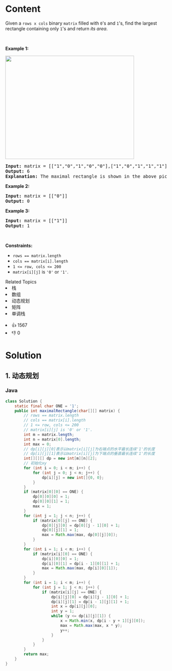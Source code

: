 # Content
<p>Given a <code>rows x cols</code>&nbsp;binary <code>matrix</code> filled with <code>0</code>'s and <code>1</code>'s, find the largest rectangle containing only <code>1</code>'s and return <em>its area</em>.</p>

<p>&nbsp;</p>
<p><strong class="example">Example 1:</strong></p>
<img alt="" src="https://assets.leetcode.com/uploads/2020/09/14/maximal.jpg" style="width: 402px; height: 322px;" />
<pre>
<strong>Input:</strong> matrix = [["1","0","1","0","0"],["1","0","1","1","1"],["1","1","1","1","1"],["1","0","0","1","0"]]
<strong>Output:</strong> 6
<strong>Explanation:</strong> The maximal rectangle is shown in the above picture.
</pre>

<p><strong class="example">Example 2:</strong></p>

<pre>
<strong>Input:</strong> matrix = [["0"]]
<strong>Output:</strong> 0
</pre>

<p><strong class="example">Example 3:</strong></p>

<pre>
<strong>Input:</strong> matrix = [["1"]]
<strong>Output:</strong> 1
</pre>

<p>&nbsp;</p>
<p><strong>Constraints:</strong></p>

<ul>
 <li><code>rows == matrix.length</code></li>
 <li><code>cols == matrix[i].length</code></li>
 <li><code>1 &lt;= row, cols &lt;= 200</code></li>
 <li><code>matrix[i][j]</code> is <code>'0'</code> or <code>'1'</code>.</li>
</ul>

<div><div>Related Topics</div><div><li>栈</li><li>数组</li><li>动态规划</li><li>矩阵</li><li>单调栈</li></div></div><br><div><li>👍 1567</li><li>👎 0</li></div>

# Solution
## 1. 动态规划
### Java
```java
class Solution {
    static final char ONE = '1';
    public int maximalRectangle(char[][] matrix) {
        // rows == matrix.length
        // cols == matrix[i].length
        // 1 <= row, cols <= 200
        // matrix[i][j] is '0' or '1'.
        int m = matrix.length;
        int n = matrix[0].length;
        int max = 0;
        // dp[i][j][0]表示以matrix[i][j]为右端点的水平最长连续'1'的长度
        // dp[i][j][1]表示以matrix[i][j]为下端点的垂直最长连续'1'的长度
        int[][][] dp = new int[m][n][2];
        // 初始化xy
        for (int i = 0; i < m; i++) {
            for (int j = 0; j < n; j++) {
                dp[i][j] = new int[]{0, 0};
            }
        }
        if (matrix[0][0] == ONE) {
            dp[0][0][0] = 1;
            dp[0][0][1] = 1;
            max = 1;
        }
        for (int j = 1; j < n; j++) {
            if (matrix[0][j] == ONE) {
                dp[0][j][0] = dp[0][j - 1][0] + 1;
                dp[0][j][1] = 1;
                max = Math.max(max, dp[0][j][0]);
            }
        }
        for (int i = 1; i < m; i++) {
            if (matrix[i][0] == ONE) {
                dp[i][0][0] = 1;
                dp[i][0][1] = dp[i - 1][0][1] + 1;
                max = Math.max(max, dp[i][0][1]);
            }
        }
        for (int i = 1; i < m; i++) {
            for (int j = 1; j < n; j++) {
                if (matrix[i][j] == ONE) {
                    dp[i][j][0] = dp[i][j - 1][0] + 1;
                    dp[i][j][1] = dp[i - 1][j][1] + 1;
                    int x = dp[i][j][0];
                    int y = 1;
                    while (y <= dp[i][j][1]) {
                        x = Math.min(x, dp[i - y + 1][j][0]);
                        max = Math.max(max, x * y);
                        y++;
                    }
                }
            }
        }
        return max;
    }
}
```